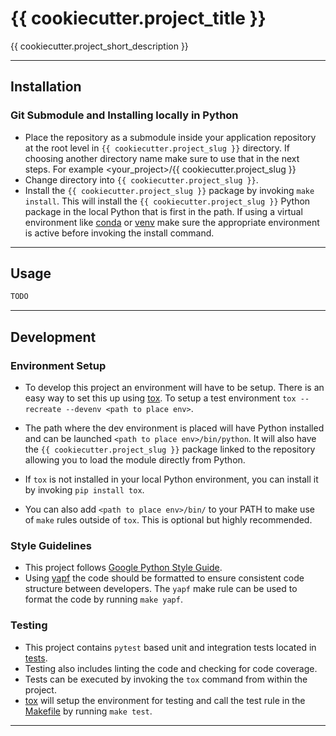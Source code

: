 # {{ cookiecutter.project_title }}

{{ cookiecutter.project_short_description }}

---

## Installation

### Git Submodule and Installing locally in Python

* Place the repository as a submodule inside your application repository
at the root level in `{{ cookiecutter.project_slug }}` directory. If choosing another directory
name make sure to use that in the next steps. For example <your_project>/{{ cookiecutter.project_slug }}
* Change directory into `{{ cookiecutter.project_slug }}`.
* Install the `{{ cookiecutter.project_slug }}` package by invoking `make install`. This will
install the `{{ cookiecutter.project_slug }}` Python package in the local Python that is first
in the path. If using a virtual environment like
[conda](https://docs.conda.io/en/latest/) or
[venv](https://docs.python.org/3/library/venv.html) make sure the appropriate
environment is active before invoking the install command.

---

## Usage
```python
TODO
```

---

## Development

### Environment Setup

* To develop this project an environment will have to be setup. There is an
easy way to set this up using [tox](https://tox.readthedocs.io/en/latest/). To
setup a test environment `tox --recreate --devenv <path to place env>`.

* The path where the dev environment is placed will have Python installed and
can be launched `<path to place env>/bin/python`. It will also have the
`{{ cookiecutter.project_slug }}` package linked to the repository allowing you to load the module
directly from Python.

* If `tox` is not installed in your local Python environment, you can install
it by invoking `pip install tox`.

* You can also add `<path to place env>/bin/` to your PATH to make use of
`make` rules outside of `tox`. This is optional but highly recommended.

### Style Guidelines

* This project follows
[Google Python Style Guide](http://google.github.io/styleguide/pyguide.html).
* Using [yapf](https://github.com/google/yapf/) the code should be formatted to
ensure consistent code structure between developers. The `yapf` make rule can
be used to format the code by running `make yapf`.

### Testing

* This project contains `pytest` based unit and integration tests located in
[tests](./tests).
* Testing also includes linting the code and checking for code coverage.
* Tests can be executed by invoking the `tox` command from within the project.
* [tox](https://tox.readthedocs.io/en/latest/) will setup the environment for
testing and call the test rule in the [Makefile](./Makefile) by running
`make test`.

---
